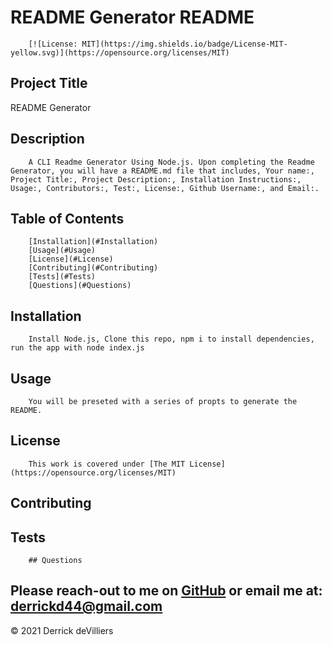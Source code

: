 # README Generator README

        [![License: MIT](https://img.shields.io/badge/License-MIT-yellow.svg)](https://opensource.org/licenses/MIT)

    
    
        

## Project Title  
README Generator 
            
## Description
        A CLI Readme Generator Using Node.js. Upon completing the Readme Generator, you will have a README.md file that includes, Your name:, Project Title:, Project Description:, Installation Instructions:, Usage:, Contributors:, Test:, License:, Github Username:, and Email:.
## Table of Contents
        [Installation](#Installation)
        [Usage](#Usage)
        [License](#License)
        [Contributing](#Contributing)
        [Tests](#Tests)
        [Questions](#Questions)
## Installation
        Install Node.js, Clone this repo, npm i to install dependencies, run the app with node index.js
## Usage
        You will be preseted with a series of propts to generate the README.
## License
        This work is covered under [The MIT License](https://opensource.org/licenses/MIT)
## Contributing
        
## Tests
        

        ## Questions
Please reach-out to me on [GitHub](http://www.github.com/Dirk44) or email me at: [derrickd44@gmail.com](mailto:derrickd44@gmail.com)
---

    

© 2021 Derrick deVilliers